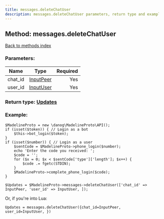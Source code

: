 ```yaml
---
title: messages.deleteChatUser
description: messages.deleteChatUser parameters, return type and example
---
```

## Method: messages.deleteChatUser  
[Back to methods index](index.md)


### Parameters:

| Name     |    Type       | Required |
|----------|:-------------:|---------:|
|chat\_id|[InputPeer](../types/InputPeer.md) | Yes|
|user\_id|[InputUser](../types/InputUser.md) | Yes|


### Return type: [Updates](../types/Updates.md)

### Example:


```
$MadelineProto = new \danog\MadelineProto\API();
if (isset($token)) { // Login as a bot
    $this->bot_login($token);
}
if (isset($number)) { // Login as a user
    $sentCode = $MadelineProto->phone_login($number);
    echo 'Enter the code you received: ';
    $code = '';
    for ($x = 0; $x < $sentCode['type']['length']; $x++) {
        $code .= fgetc(STDIN);
    }
    $MadelineProto->complete_phone_login($code);
}

$Updates = $MadelineProto->messages->deleteChatUser(['chat_id' => InputPeer, 'user_id' => InputUser, ]);
```

Or, if you're into Lua:

```
Updates = messages.deleteChatUser({chat_id=InputPeer, user_id=InputUser, })
```

